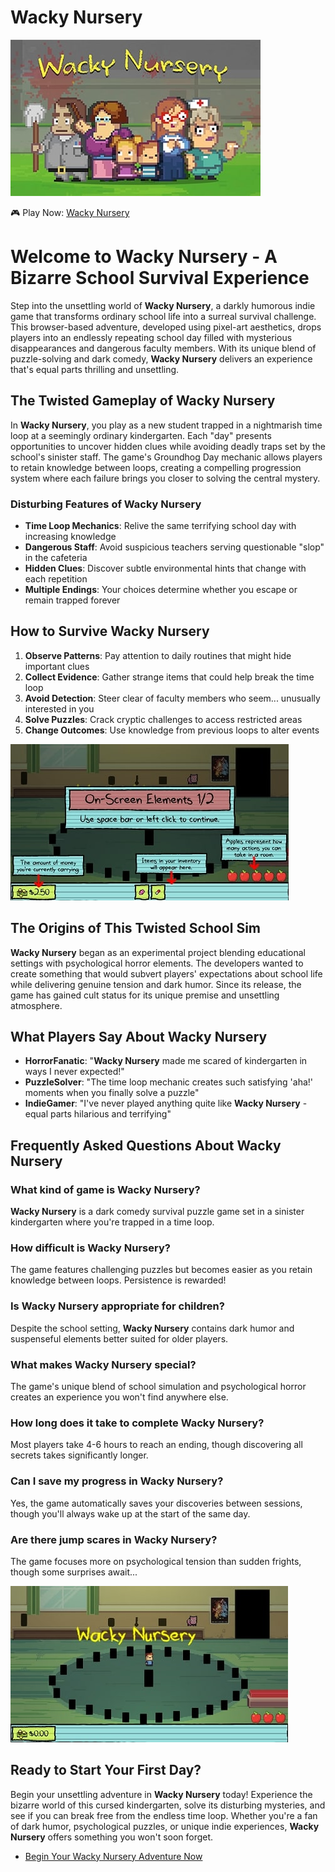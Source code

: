# Wacky Nursery

![Wacky Nursery](https://raw.githubusercontent.com/Wacky-Nursery/.github/refs/heads/main/wacky-nursery.jpg "Enter the Madness")

🎮 Play Now: [Wacky Nursery](https://clicker-game.com/wacky-nursery "Wacky Nursery")

# Welcome to Wacky Nursery - A Bizarre School Survival Experience

Step into the unsettling world of **Wacky Nursery**, a darkly humorous indie game that transforms ordinary school life into a surreal survival challenge. This browser-based adventure, developed using pixel-art aesthetics, drops players into an endlessly repeating school day filled with mysterious disappearances and dangerous faculty members. With its unique blend of puzzle-solving and dark comedy, **Wacky Nursery** delivers an experience that's equal parts thrilling and unsettling.

## The Twisted Gameplay of Wacky Nursery

In **Wacky Nursery**, you play as a new student trapped in a nightmarish time loop at a seemingly ordinary kindergarten. Each "day" presents opportunities to uncover hidden clues while avoiding deadly traps set by the school's sinister staff. The game's Groundhog Day mechanic allows players to retain knowledge between loops, creating a compelling progression system where each failure brings you closer to solving the central mystery.

### Disturbing Features of Wacky Nursery

- **Time Loop Mechanics**: Relive the same terrifying school day with increasing knowledge
- **Dangerous Staff**: Avoid suspicious teachers serving questionable "slop" in the cafeteria
- **Hidden Clues**: Discover subtle environmental hints that change with each repetition
- **Multiple Endings**: Your choices determine whether you escape or remain trapped forever

## How to Survive Wacky Nursery

1. **Observe Patterns**: Pay attention to daily routines that might hide important clues
2. **Collect Evidence**: Gather strange items that could help break the time loop
3. **Avoid Detection**: Steer clear of faculty members who seem... unusually interested in you
4. **Solve Puzzles**: Crack cryptic challenges to access restricted areas
5. **Change Outcomes**: Use knowledge from previous loops to alter events

![Wacky Nursery](https://raw.githubusercontent.com/Wacky-Nursery/.github/refs/heads/main/wacky-nursery-2.jpg "Enter the Madness")

## The Origins of This Twisted School Sim

**Wacky Nursery** began as an experimental project blending educational settings with psychological horror elements. The developers wanted to create something that would subvert players' expectations about school life while delivering genuine tension and dark humor. Since its release, the game has gained cult status for its unique premise and unsettling atmosphere.

## What Players Say About Wacky Nursery

- **HorrorFanatic**: "**Wacky Nursery** made me scared of kindergarten in ways I never expected!"
- **PuzzleSolver**: "The time loop mechanic creates such satisfying 'aha!' moments when you finally solve a puzzle"
- **IndieGamer**: "I've never played anything quite like **Wacky Nursery** - equal parts hilarious and terrifying"

## Frequently Asked Questions About Wacky Nursery

### What kind of game is Wacky Nursery?
**Wacky Nursery** is a dark comedy survival puzzle game set in a sinister kindergarten where you're trapped in a time loop.

### How difficult is Wacky Nursery?
The game features challenging puzzles but becomes easier as you retain knowledge between loops. Persistence is rewarded!

### Is Wacky Nursery appropriate for children?
Despite the school setting, **Wacky Nursery** contains dark humor and suspenseful elements better suited for older players.

### What makes Wacky Nursery special?
The game's unique blend of school simulation and psychological horror creates an experience you won't find anywhere else.

### How long does it take to complete Wacky Nursery?
Most players take 4-6 hours to reach an ending, though discovering all secrets takes significantly longer.

### Can I save my progress in Wacky Nursery?
Yes, the game automatically saves your discoveries between sessions, though you'll always wake up at the start of the same day.

### Are there jump scares in Wacky Nursery?
The game focuses more on psychological tension than sudden frights, though some surprises await...

![Wacky Nursery](https://raw.githubusercontent.com/Wacky-Nursery/.github/refs/heads/main/wacky-nursery-3.jpg "Enter the Madness")

## Ready to Start Your First Day?

Begin your unsettling adventure in **Wacky Nursery** today! Experience the bizarre world of this cursed kindergarten, solve its disturbing mysteries, and see if you can break free from the endless time loop. Whether you're a fan of dark humor, psychological puzzles, or unique indie experiences, **Wacky Nursery** offers something you won't soon forget.

- [Begin Your Wacky Nursery Adventure Now](https://clicker-game.com/wacky-nursery)
